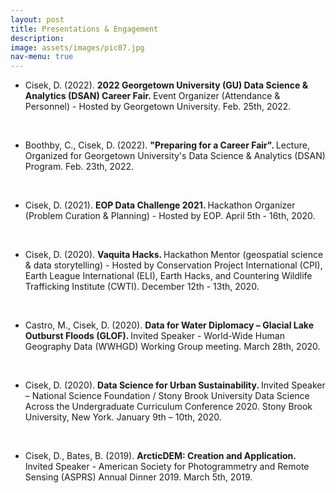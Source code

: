 ```yaml
---
layout: post
title: Presentations & Engagement
description: 
image: assets/images/pic07.jpg
nav-menu: true
---
```


<ul>
  
<li>Cisek, D. (2022). <b> 2022 Georgetown University (GU) Data Science & Analytics (DSAN) Career Fair. </b> Event Organizer (Attendance & Personnel) - Hosted by Georgetown University. Feb. 25th, 2022. </li>
  
<br><li>Boothby, C., Cisek, D. (2022). <b> "Preparing for a Career Fair". </b> Lecture, Organized for Georgetown University's Data Science & Analytics (DSAN) Program. Feb. 23th, 2022. </li>

<br><li>Cisek, D. (2021). <b> EOP Data Challenge 2021. </b> Hackathon Organizer (Problem Curation & Planning) - Hosted by EOP. April 5th - 16th, 2020. </li>

<br><li>Cisek, D. (2020). <b> Vaquita Hacks. </b> Hackathon Mentor (geospatial science & data storytelling) - Hosted by Conservation Project International (CPI), Earth League International (ELI), Earth Hacks, and Countering Wildlife Trafficking Institute (CWTI). December 12th - 13th, 2020. </li>

<br> <li>Castro, M., Cisek, D. (2020). <b> Data for Water Diplomacy – Glacial Lake Outburst Floods (GLOF). </b> Invited Speaker - World-Wide Human Geography Data (WWHGD) Working Group meeting. March 28th, 2020. </li>

<br> <li>Cisek, D. (2020). <b> Data Science for Urban Sustainability. </b> Invited Speaker – National Science Foundation / Stony Brook University Data Science Across the Undergraduate Curriculum Conference 2020. Stony Brook University, New York. January 9th – 10th, 2020. </li>

<br> <li> Cisek, D., Bates, B. (2019). <b> ArcticDEM: Creation and Application. </b> Invited Speaker - American Society for Photogrammetry and Remote Sensing (ASPRS) Annual Dinner 2019. March 5th, 2019. </li>
